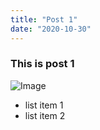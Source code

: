 ```yaml
---
title: "Post 1"
date: "2020-10-30"
---
```


### This is post 1

![Image](./images/image.png)

- list item 1
- list item 2
